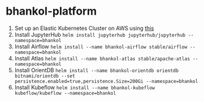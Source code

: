 # bhankol-platform

1. Set up an Elastic Kubernetes Cluster on AWS using [this](eks.yml)
2. Install JupyterHub `helm install jupyterhub jupyterhub/jupyterhub --namespace=bhankol`
3. Install Airflow `helm install --name bhankol-airflow stable/airflow --namespace=bhankol`
4. Install Atlas `helm install --name bhankol-atlas stable/apache-atlas --namespace=bhankol`
5. Install OrientDB `helm install --name bhankol-orientdb orientdb bitnami/orientdb --set persistence.enabled=true,persistence.Size=200Gi --namespace=bhankol`
6. Install Kubeflow `helm install --name bhankol-kubeflow kubeflow/kubeflow --namespace=bhankol`